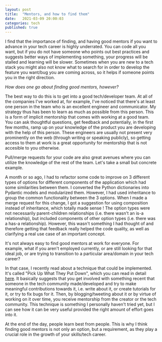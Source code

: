 ```yaml
---
layout: post
title:  "Mentors, and how to find them"
date:   2021-03-09 20:00:03
categories: tech
published: true
---
```


I find that the importance of finding, and having good mentors if you want to advance in your tech career is highly underrated. You can code all you want, but if you do not have someone who points out best practices and suggests better ways of implementing something, your progress will be stalled and learning will be slower. Sometimes when you are new to a tech stack you might also not know what to search for in order to develop the feature you want/bug you are coming across, so it helps if someone points you in the right direction.

<em>How does one go about finding good mentors, however?</em>

The best way to do this is to get into a good tech/developer team. At all of the companies I've worked at, for example, I've noticed that there's at least one person in the team who is an excellent engineer and communicator. My strategy thus has been to learn as much as possible from this person. This is a form of implicit mentorship that comes with working at a good team. You can ask thoughtful questions, get feedback and potentially, in the first few months, ramp up on your knowledge of the product you are developing with the help of this person. These engineers are usually not present very prominently on the web (through writing or speaking publicly), so getting access to them at work is a great opportunity for mentorship that is not accesible to you otherwise.

Pull/merge requests for your code are also great avenues where you can utilize the knowledge of the rest of the team. Let's take a small but concrete example.

A month or so ago, I had to refactor some code to improve on 3 different types of options for different components of the application which had some similarities between them. I converted the Python dictionaries into Pydantic models and modularized them. However, I had used inheritance to group the common functionality between the 3 options. When I made a merge request for this change, I got a suggestion for using composition instead of inheritance, which totally made sense ! The option types were not necessarily parent-children relationships (i.e. there wasn't an is-a relationship), but included components of other option types (i.e. there was a has-a relationship). However, this wasn't something I had thought of and therefore getting that feedback really helped the code quality, as well as clarifying a real use case of an important concept. 

It's not always easy to find good mentors at work for everyone. For example, what if you aren't employed currently, or are still looking for that ideal job, or are trying to transition to a particular area/domain in your tech career?


In that case, I recently read about a technique that could be implemented. It's called "Pick Up What They Put Down", which you can read in detail [here](https://www.swyx.io/puwtpd/). It basically suggests that you get involved with something recent that someone in the tech community made/developed and try to make meaningful contributions towards it, i.e. write about it, or create tutorials for it, or try to fix bugs for it. Then, by blogging/tweeting about it or by virtue of working on it over time, you receive mentorship from the creator or the tech community. This technique is something I personally haven't tried yet, but I can see how it can be very useful provided the right amount of effort goes into it.

At the end of the day, people learn best from people. This is why I think finding good mentors is not only an option, but a requirement, as they play a crucial role in the growth of your skills/tech career.

